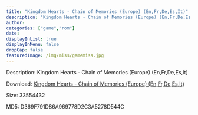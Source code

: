 ```yaml
---
title: "Kingdom Hearts - Chain of Memories (Europe) (En,Fr,De,Es,It)"
description: "Kingdom Hearts - Chain of Memories (Europe) (En,Fr,De,Es,It)"
author: 
categories: ["game","rom"]
date: 
displayInList: true
displayInMenu: false
dropCap: false
featuredImage: /img/miss/gamemiss.jpg
---
```


Description: Kingdom Hearts - Chain of Memories (Europe) (En,Fr,De,Es,It)

Download: <a style="text-decoration:underline;" href="https://mega.nz/#!eaB2xSTS!pcb2EnEI74PmSTaHA9Zr_QzSAOPHyIj_--oSdvP6UAs" target = "_blank" rel = "nofollow" > Kingdom Hearts - Chain of Memories (Europe) (En,Fr,De,Es,It)</a>

Size: 33554432

MD5: D369F791D86A969778D2C3A5278D544C

